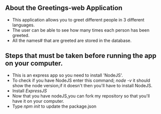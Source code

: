 ## About the  **Greetings-web** Application


- This application allows you to greet different people in 3 different languages.
- The user can be able to see how many times each person has been greeted.
- All the names# that are greeted are stored in the database.


## Steps that must be taken before running the app on your computer.
 
 - This is an express app so you need to install 'NodeJS'.
 - To check if you have NodeJS enter this command;
 *node -v* it should show the node version,if it doesn't then you'll have to install NodeJS.
 - Install *ExpressJS*
 - Now that you have nodeJS,you can fork my repository so that you'll have it on your computer.
 - Type *npm init* to update the package.json
 
 
 
